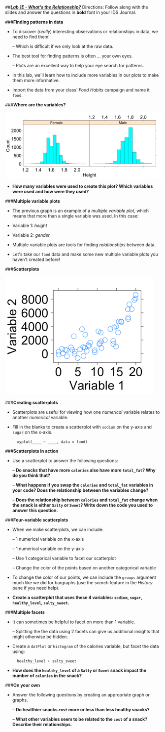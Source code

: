 ##***<u>Lab 1E - What's the Relationship?</u>***
Directions: Follow along with the slides and answer the questions in **bold** font in your IDS Journal.

###**Finding patterns in data**
* To discover (*really*) interesting observations or relationships in data, we need to find them!

    – Which is difficult if we only look at the raw data.

* The best tool for finding patterns is often ... your own eyes.

    – Plots are an excellent way to help your eye search for patterns.

* In this lab, we'll learn how to include more variables in our plots to make them more
informative.

* Import the data from your class' *Food Habits* campaign and name it ```food```.

###**Where are the variables?**

<img src="../../img/1xe0a.png" />

* **How many variables were used to create this plot? Which variables were used and
how were they used?**

###**Multiple variable plots**
* The previous graph is an example of a *multiple variable plot*, which means that more than a
single variable was used. In this case:

* Variable 1: *height*

* Variable 2: *gender*

* Multiple variable plots are tools for finding *relationships* between data.

* Let's take our ```food``` data and make some new multiple variable plots you haven't created
before!

###**Scatterplots**

<img src="../../img/1xe0b.png" />

###**Creating scatterplots**
* Scatterplots are useful for viewing how one *numerical* variable relates to another *numerical*
variable.

* Fill in the blanks to create a scatterplot with ```sodium``` on the y-axis and ```sugar``` on the x-axis.

        xyplot(____ ~ ____, data = food)

###**Scatterplots in action**
* Use a scatterplot to answer the following questions:

    – **Do snacks that have more ```calories``` also have more ```total_fat```? Why do you
    think that?**

    – **What happens if you swap the ```calories``` and ```total_fat``` variables in your
    code? Does the relationship between the variables change?**

    – **Does the relationship between ```calories``` and ```total_fat``` change when the
    snack is either ```Salty``` or ```Sweet```? Write down the code you used to answer this
    question.**

###**Four-variable scatterplots**
* When we make scatterplots, we can include:

    – 1 numerical variable on the x-axis

    – 1 numerical variable on the y-axis

    – Use 1 categorical variable to facet our scatterplot

    – Change the color of the points based on another categorical variable

* To change the color of our points, we can include the ```groups``` argument much like we did for
bargraphs (use the *search* feature in the *History* pane if you need help).

* **Create a scatterplot that uses these 4 variables: ```sodium```, ```sugar```, ```healthy_level```,
```salty_sweet```.**

###**Multiple facets**
* It can sometimes be helpful to facet on more than 1 variable.

    – Splitting the the data using 2 facets can give us additional insights that might
    otherwise be hidden.

* Create a ```dotPlot``` or ```histogram``` of the calories variable, but facet the data using:

        healthy_level + salty_sweet

* **How does the ```healthy_level``` of a ```Salty``` or ```Sweet``` snack impact the number of
```calories``` in the snack?**

###**On your own**
* Answer the following questions by creating an appropriate graph or graphs.

    – **Do healthier snacks ```cost``` more or less than less healthy snacks?**

    – **What other variables seem to be related to the ```cost``` of a snack? Describe their
    relationships.**